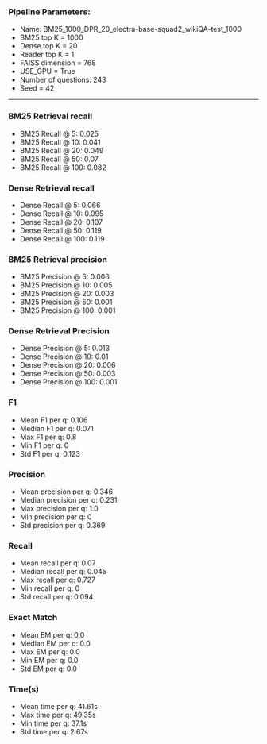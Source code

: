 ### Pipeline Parameters:
* Name: BM25_1000_DPR_20_electra-base-squad2_wikiQA-test_1000
* BM25 top K = 1000
* Dense top K = 20
* Reader top K = 1
* FAISS dimension = 768
* USE_GPU = True
* Number of questions: 243
* Seed = 42
------
### BM25 Retrieval recall 
* BM25 Recall @ 5: 0.025
* BM25 Recall @ 10: 0.041
* BM25 Recall @ 20: 0.049
* BM25 Recall @ 50: 0.07
* BM25 Recall @ 100: 0.082
### Dense Retrieval recall 
* Dense Recall @ 5: 0.066
* Dense Recall @ 10: 0.095
* Dense Recall @ 20: 0.107
* Dense Recall @ 50: 0.119
* Dense Recall @ 100: 0.119
### BM25 Retrieval precision 
* BM25 Precision @ 5: 0.006
* BM25 Precision @ 10: 0.005
* BM25 Precision @ 20: 0.003
* BM25 Precision @ 50: 0.001
* BM25 Precision @ 100: 0.001
### Dense Retrieval Precision 
* Dense Precision @ 5: 0.013
* Dense Precision @ 10: 0.01
* Dense Precision @ 20: 0.006
* Dense Precision @ 50: 0.003
* Dense Precision @ 100: 0.001
### F1 
* Mean F1 per q: 0.106
* Median F1 per q: 0.071
* Max F1 per q: 0.8
* Min F1 per q: 0
* Std F1 per q: 0.123
### Precision 
* Mean precision per q: 0.346
* Median precision per q: 0.231
* Max precision per q: 1.0
* Min precision per q: 0
* Std precision per q: 0.369
### Recall 
* Mean recall per q: 0.07
* Median recall per q: 0.045
* Max recall per q: 0.727
* Min recall per q: 0
* Std recall per q: 0.094
### Exact Match 
* Mean EM per q: 0.0
* Median EM per q: 0.0
* Max EM per q: 0.0
* Min EM per q: 0.0
* Std EM per q: 0.0
### Time(s) 
* Mean time per q: 41.61s
* Max time per q: 49.35s
* Min time per q: 37.1s
* Std time per q: 2.67s

